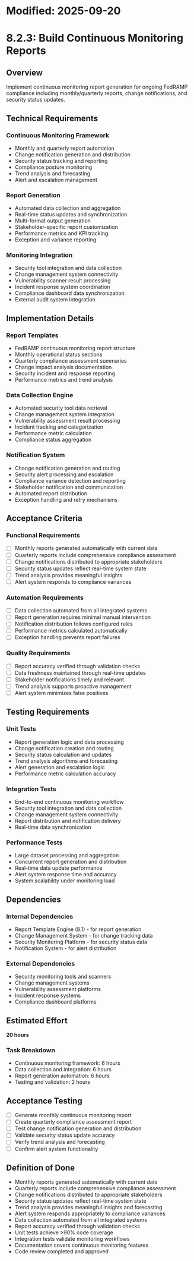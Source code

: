 # Modified: 2025-09-20

# 8.2.3: Build Continuous Monitoring Reports

## Overview
Implement continuous monitoring report generation for ongoing FedRAMP compliance including monthly/quarterly reports, change notifications, and security status updates.

## Technical Requirements

### Continuous Monitoring Framework
- Monthly and quarterly report automation
- Change notification generation and distribution
- Security status tracking and reporting
- Compliance posture monitoring
- Trend analysis and forecasting
- Alert and escalation management

### Report Generation
- Automated data collection and aggregation
- Real-time status updates and synchronization
- Multi-format output generation
- Stakeholder-specific report customization
- Performance metrics and KPI tracking
- Exception and variance reporting

### Monitoring Integration
- Security tool integration and data collection
- Change management system connectivity
- Vulnerability scanner result processing
- Incident response system coordination
- Compliance dashboard data synchronization
- External audit system integration

## Implementation Details

### Report Templates
- FedRAMP continuous monitoring report structure
- Monthly operational status sections
- Quarterly compliance assessment summaries
- Change impact analysis documentation
- Security incident and response reporting
- Performance metrics and trend analysis

### Data Collection Engine
- Automated security tool data retrieval
- Change management system integration
- Vulnerability assessment result processing
- Incident tracking and categorization
- Performance metric calculation
- Compliance status aggregation

### Notification System
- Change notification generation and routing
- Security alert processing and escalation
- Compliance variance detection and reporting
- Stakeholder notification and communication
- Automated report distribution
- Exception handling and retry mechanisms

## Acceptance Criteria

### Functional Requirements
- [ ] Monthly reports generated automatically with current data
- [ ] Quarterly reports include comprehensive compliance assessment
- [ ] Change notifications distributed to appropriate stakeholders
- [ ] Security status updates reflect real-time system state
- [ ] Trend analysis provides meaningful insights
- [ ] Alert system responds to compliance variances

### Automation Requirements
- [ ] Data collection automated from all integrated systems
- [ ] Report generation requires minimal manual intervention
- [ ] Notification distribution follows configured rules
- [ ] Performance metrics calculated automatically
- [ ] Exception handling prevents report failures

### Quality Requirements
- [ ] Report accuracy verified through validation checks
- [ ] Data freshness maintained through real-time updates
- [ ] Stakeholder notifications timely and relevant
- [ ] Trend analysis supports proactive management
- [ ] Alert system minimizes false positives

## Testing Requirements

### Unit Tests
- Report generation logic and data processing
- Change notification creation and routing
- Security status calculation and updates
- Trend analysis algorithms and forecasting
- Alert generation and escalation logic
- Performance metric calculation accuracy

### Integration Tests
- End-to-end continuous monitoring workflow
- Security tool integration and data collection
- Change management system connectivity
- Report distribution and notification delivery
- Real-time data synchronization

### Performance Tests
- Large dataset processing and aggregation
- Concurrent report generation and distribution
- Real-time data update performance
- Alert system response time and accuracy
- System scalability under monitoring load

## Dependencies

### Internal Dependencies
- Report Template Engine (8.1) - for report generation
- Change Management System - for change tracking data
- Security Monitoring Platform - for security status data
- Notification System - for alert distribution

### External Dependencies
- Security monitoring tools and scanners
- Change management systems
- Vulnerability assessment platforms
- Incident response systems
- Compliance dashboard platforms

## Estimated Effort
**20 hours**

### Task Breakdown
- Continuous monitoring framework: 6 hours
- Data collection and integration: 6 hours
- Report generation automation: 6 hours
- Testing and validation: 2 hours

## Acceptance Testing
- [ ] Generate monthly continuous monitoring report
- [ ] Create quarterly compliance assessment report
- [ ] Test change notification generation and distribution
- [ ] Validate security status update accuracy
- [ ] Verify trend analysis and forecasting
- [ ] Confirm alert system functionality

## Definition of Done
- Monthly reports generated automatically with current data
- Quarterly reports include comprehensive compliance assessment
- Change notifications distributed to appropriate stakeholders
- Security status updates reflect real-time system state
- Trend analysis provides meaningful insights and forecasting
- Alert system responds appropriately to compliance variances
- Data collection automated from all integrated systems
- Report accuracy verified through validation checks
- Unit tests achieve >90% code coverage
- Integration tests validate monitoring workflows
- Documentation covers continuous monitoring features
- Code review completed and approved
